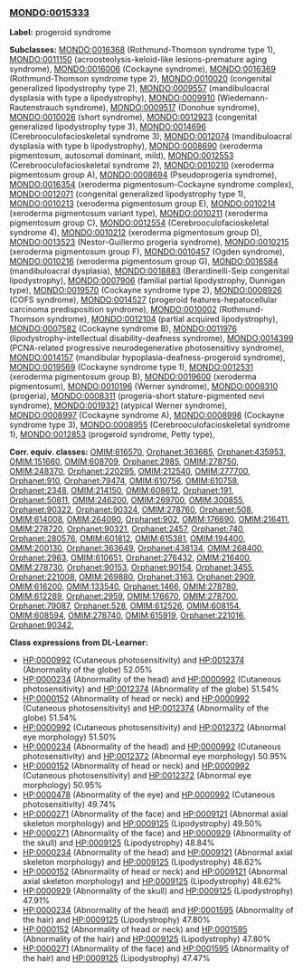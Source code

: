 
### [MONDO:0015333](http://purl.obolibrary.org/obo/MONDO_0015333)
**Label:** progeroid syndrome

**Subclasses:** [MONDO:0016368](http://purl.obolibrary.org/obo/MONDO_0016368) (Rothmund-Thomson syndrome type 1), [MONDO:0011150](http://purl.obolibrary.org/obo/MONDO_0011150) (acroosteolysis-keloid-like lesions-premature aging syndrome), [MONDO:0016006](http://purl.obolibrary.org/obo/MONDO_0016006) (Cockayne syndrome), [MONDO:0016369](http://purl.obolibrary.org/obo/MONDO_0016369) (Rothmund-Thomson syndrome type 2), [MONDO:0010020](http://purl.obolibrary.org/obo/MONDO_0010020) (congenital generalized lipodystrophy type 2), [MONDO:0009557](http://purl.obolibrary.org/obo/MONDO_0009557) (mandibuloacral dysplasia with type a lipodystrophy), [MONDO:0009910](http://purl.obolibrary.org/obo/MONDO_0009910) (Wiedemann-Rautenstrauch syndrome), [MONDO:0009517](http://purl.obolibrary.org/obo/MONDO_0009517) (Donohue syndrome), [MONDO:0010026](http://purl.obolibrary.org/obo/MONDO_0010026) (short syndrome), [MONDO:0012923](http://purl.obolibrary.org/obo/MONDO_0012923) (congenital generalized lipodystrophy type 3), [MONDO:0014696](http://purl.obolibrary.org/obo/MONDO_0014696) (Cerebrooculofacioskeletal syndrome 3), [MONDO:0012074](http://purl.obolibrary.org/obo/MONDO_0012074) (mandibuloacral dysplasia with type b lipodystrophy), [MONDO:0008690](http://purl.obolibrary.org/obo/MONDO_0008690) (xeroderma pigmentosum, autosomal dominant, mild), [MONDO:0012553](http://purl.obolibrary.org/obo/MONDO_0012553) (Cerebrooculofacioskeletal syndrome 2), [MONDO:0010210](http://purl.obolibrary.org/obo/MONDO_0010210) (xeroderma pigmentosum group A), [MONDO:0008694](http://purl.obolibrary.org/obo/MONDO_0008694) (Pseudoprogeria syndrome), [MONDO:0016354](http://purl.obolibrary.org/obo/MONDO_0016354) (xeroderma pigmentosum-Cockayne syndrome complex), [MONDO:0012071](http://purl.obolibrary.org/obo/MONDO_0012071) (congenital generalized lipodystrophy type 1), [MONDO:0010213](http://purl.obolibrary.org/obo/MONDO_0010213) (xeroderma pigmentosum group E), [MONDO:0010214](http://purl.obolibrary.org/obo/MONDO_0010214) (xeroderma pigmentosum variant type), [MONDO:0010211](http://purl.obolibrary.org/obo/MONDO_0010211) (xeroderma pigmentosum group C), [MONDO:0012554](http://purl.obolibrary.org/obo/MONDO_0012554) (Cerebrooculofacioskeletal syndrome 4), [MONDO:0010212](http://purl.obolibrary.org/obo/MONDO_0010212) (xeroderma pigmentosum group D), [MONDO:0013523](http://purl.obolibrary.org/obo/MONDO_0013523) (Nestor-Guillermo progeria syndrome), [MONDO:0010215](http://purl.obolibrary.org/obo/MONDO_0010215) (xeroderma pigmentosum group F), [MONDO:0010457](http://purl.obolibrary.org/obo/MONDO_0010457) (Ogden syndrome), [MONDO:0010216](http://purl.obolibrary.org/obo/MONDO_0010216) (xeroderma pigmentosum group G), [MONDO:0016584](http://purl.obolibrary.org/obo/MONDO_0016584) (mandibuloacral dysplasia), [MONDO:0018883](http://purl.obolibrary.org/obo/MONDO_0018883) (Berardinelli-Seip congenital lipodystrophy), [MONDO:0007906](http://purl.obolibrary.org/obo/MONDO_0007906) (familial partial lipodystrophy, Dunnigan type), [MONDO:0019570](http://purl.obolibrary.org/obo/MONDO_0019570) (Cockayne syndrome type 2), [MONDO:0008926](http://purl.obolibrary.org/obo/MONDO_0008926) (COFS syndrome), [MONDO:0014527](http://purl.obolibrary.org/obo/MONDO_0014527) (progeroid features-hepatocellular carcinoma predisposition syndrome), [MONDO:0010002](http://purl.obolibrary.org/obo/MONDO_0010002) (Rothmund-Thomson syndrome), [MONDO:0012104](http://purl.obolibrary.org/obo/MONDO_0012104) (partial acquired lipodystrophy), [MONDO:0007582](http://purl.obolibrary.org/obo/MONDO_0007582) (Cockayne syndrome B), [MONDO:0011976](http://purl.obolibrary.org/obo/MONDO_0011976) (lipodystrophy-intellectual disability-deafness syndrome), [MONDO:0014399](http://purl.obolibrary.org/obo/MONDO_0014399) (PCNA-related progressive neurodegenerative photosensitivy syndrome), [MONDO:0014157](http://purl.obolibrary.org/obo/MONDO_0014157) (mandibular hypoplasia-deafness-progeroid syndrome), [MONDO:0019569](http://purl.obolibrary.org/obo/MONDO_0019569) (Cockayne syndrome type 1), [MONDO:0012531](http://purl.obolibrary.org/obo/MONDO_0012531) (xeroderma pigmentosum group B), [MONDO:0019600](http://purl.obolibrary.org/obo/MONDO_0019600) (xeroderma pigmentosum), [MONDO:0010196](http://purl.obolibrary.org/obo/MONDO_0010196) (Werner syndrome), [MONDO:0008310](http://purl.obolibrary.org/obo/MONDO_0008310) (progeria), [MONDO:0008311](http://purl.obolibrary.org/obo/MONDO_0008311) (progeria-short stature-pigmented nevi syndrome), [MONDO:0019321](http://purl.obolibrary.org/obo/MONDO_0019321) (atypical Werner syndrome), [MONDO:0008997](http://purl.obolibrary.org/obo/MONDO_0008997) (Cockayne syndrome A), [MONDO:0008998](http://purl.obolibrary.org/obo/MONDO_0008998) (Cockayne syndrome type 3), [MONDO:0008955](http://purl.obolibrary.org/obo/MONDO_0008955) (Cerebrooculofacioskeletal syndrome 1), [MONDO:0012853](http://purl.obolibrary.org/obo/MONDO_0012853) (progeroid syndrome, Petty type), 

**Corr. equiv. classes:** [OMIM:616570](http://purl.obolibrary.org/obo/OMIM_616570), [Orphanet:363665](http://www.orpha.net/ORDO/Orphanet_363665), [Orphanet:435953](http://www.orpha.net/ORDO/Orphanet_435953), [OMIM:151660](http://purl.obolibrary.org/obo/OMIM_151660), [OMIM:608709](http://purl.obolibrary.org/obo/OMIM_608709), [Orphanet:2985](http://www.orpha.net/ORDO/Orphanet_2985), [OMIM:278750](http://purl.obolibrary.org/obo/OMIM_278750), [OMIM:248370](http://purl.obolibrary.org/obo/OMIM_248370), [Orphanet:220295](http://www.orpha.net/ORDO/Orphanet_220295), [OMIM:212540](http://purl.obolibrary.org/obo/OMIM_212540), [OMIM:277700](http://purl.obolibrary.org/obo/OMIM_277700), [Orphanet:910](http://www.orpha.net/ORDO/Orphanet_910), [Orphanet:79474](http://www.orpha.net/ORDO/Orphanet_79474), [OMIM:610756](http://purl.obolibrary.org/obo/OMIM_610756), [OMIM:610758](http://purl.obolibrary.org/obo/OMIM_610758), [Orphanet:2348](http://www.orpha.net/ORDO/Orphanet_2348), [OMIM:214150](http://purl.obolibrary.org/obo/OMIM_214150), [OMIM:608612](http://purl.obolibrary.org/obo/OMIM_608612), [Orphanet:191](http://www.orpha.net/ORDO/Orphanet_191), [Orphanet:50811](http://www.orpha.net/ORDO/Orphanet_50811), [OMIM:246200](http://purl.obolibrary.org/obo/OMIM_246200), [OMIM:269700](http://purl.obolibrary.org/obo/OMIM_269700), [OMIM:300855](http://purl.obolibrary.org/obo/OMIM_300855), [Orphanet:90322](http://www.orpha.net/ORDO/Orphanet_90322), [Orphanet:90324](http://www.orpha.net/ORDO/Orphanet_90324), [OMIM:278760](http://purl.obolibrary.org/obo/OMIM_278760), [Orphanet:508](http://www.orpha.net/ORDO/Orphanet_508), [OMIM:614008](http://purl.obolibrary.org/obo/OMIM_614008), [OMIM:264090](http://purl.obolibrary.org/obo/OMIM_264090), [Orphanet:902](http://www.orpha.net/ORDO/Orphanet_902), [OMIM:176690](http://purl.obolibrary.org/obo/OMIM_176690), [OMIM:216411](http://purl.obolibrary.org/obo/OMIM_216411), [OMIM:278720](http://purl.obolibrary.org/obo/OMIM_278720), [Orphanet:90321](http://www.orpha.net/ORDO/Orphanet_90321), [Orphanet:2457](http://www.orpha.net/ORDO/Orphanet_2457), [Orphanet:740](http://www.orpha.net/ORDO/Orphanet_740), [Orphanet:280576](http://www.orpha.net/ORDO/Orphanet_280576), [OMIM:601812](http://purl.obolibrary.org/obo/OMIM_601812), [OMIM:615381](http://purl.obolibrary.org/obo/OMIM_615381), [OMIM:194400](http://purl.obolibrary.org/obo/OMIM_194400), [OMIM:200130](http://purl.obolibrary.org/obo/OMIM_200130), [Orphanet:363649](http://www.orpha.net/ORDO/Orphanet_363649), [Orphanet:438134](http://www.orpha.net/ORDO/Orphanet_438134), [OMIM:268400](http://purl.obolibrary.org/obo/OMIM_268400), [Orphanet:2963](http://www.orpha.net/ORDO/Orphanet_2963), [OMIM:610651](http://purl.obolibrary.org/obo/OMIM_610651), [Orphanet:276432](http://www.orpha.net/ORDO/Orphanet_276432), [OMIM:216400](http://purl.obolibrary.org/obo/OMIM_216400), [OMIM:278730](http://purl.obolibrary.org/obo/OMIM_278730), [Orphanet:90153](http://www.orpha.net/ORDO/Orphanet_90153), [Orphanet:90154](http://www.orpha.net/ORDO/Orphanet_90154), [Orphanet:3455](http://www.orpha.net/ORDO/Orphanet_3455), [Orphanet:221008](http://www.orpha.net/ORDO/Orphanet_221008), [OMIM:269880](http://purl.obolibrary.org/obo/OMIM_269880), [Orphanet:3163](http://www.orpha.net/ORDO/Orphanet_3163), [Orphanet:2909](http://www.orpha.net/ORDO/Orphanet_2909), [OMIM:616200](http://purl.obolibrary.org/obo/OMIM_616200), [OMIM:133540](http://purl.obolibrary.org/obo/OMIM_133540), [Orphanet:1466](http://www.orpha.net/ORDO/Orphanet_1466), [OMIM:278780](http://purl.obolibrary.org/obo/OMIM_278780), [OMIM:612289](http://purl.obolibrary.org/obo/OMIM_612289), [Orphanet:2959](http://www.orpha.net/ORDO/Orphanet_2959), [OMIM:176670](http://purl.obolibrary.org/obo/OMIM_176670), [OMIM:278700](http://purl.obolibrary.org/obo/OMIM_278700), [Orphanet:79087](http://www.orpha.net/ORDO/Orphanet_79087), [Orphanet:528](http://www.orpha.net/ORDO/Orphanet_528), [OMIM:612526](http://purl.obolibrary.org/obo/OMIM_612526), [OMIM:608154](http://purl.obolibrary.org/obo/OMIM_608154), [OMIM:608594](http://purl.obolibrary.org/obo/OMIM_608594), [OMIM:278740](http://purl.obolibrary.org/obo/OMIM_278740), [OMIM:615919](http://purl.obolibrary.org/obo/OMIM_615919), [Orphanet:221016](http://www.orpha.net/ORDO/Orphanet_221016), [Orphanet:90342](http://www.orpha.net/ORDO/Orphanet_90342), 

**Class expressions from DL-Learner:**

- [HP:0000992](http://purl.obolibrary.org/obo/HP_0000992) (Cutaneous photosensitivity) and [HP:0012374](http://purl.obolibrary.org/obo/HP_0012374) (Abnormality of the globe) 52.05%
- [HP:0000234](http://purl.obolibrary.org/obo/HP_0000234) (Abnormality of the head) and [HP:0000992](http://purl.obolibrary.org/obo/HP_0000992) (Cutaneous photosensitivity) and [HP:0012374](http://purl.obolibrary.org/obo/HP_0012374) (Abnormality of the globe) 51.54%
- [HP:0000152](http://purl.obolibrary.org/obo/HP_0000152) (Abnormality of head or neck) and [HP:0000992](http://purl.obolibrary.org/obo/HP_0000992) (Cutaneous photosensitivity) and [HP:0012374](http://purl.obolibrary.org/obo/HP_0012374) (Abnormality of the globe) 51.54%
- [HP:0000992](http://purl.obolibrary.org/obo/HP_0000992) (Cutaneous photosensitivity) and [HP:0012372](http://purl.obolibrary.org/obo/HP_0012372) (Abnormal eye morphology) 51.50%
- [HP:0000234](http://purl.obolibrary.org/obo/HP_0000234) (Abnormality of the head) and [HP:0000992](http://purl.obolibrary.org/obo/HP_0000992) (Cutaneous photosensitivity) and [HP:0012372](http://purl.obolibrary.org/obo/HP_0012372) (Abnormal eye morphology) 50.95%
- [HP:0000152](http://purl.obolibrary.org/obo/HP_0000152) (Abnormality of head or neck) and [HP:0000992](http://purl.obolibrary.org/obo/HP_0000992) (Cutaneous photosensitivity) and [HP:0012372](http://purl.obolibrary.org/obo/HP_0012372) (Abnormal eye morphology) 50.95%
- [HP:0000478](http://purl.obolibrary.org/obo/HP_0000478) (Abnormality of the eye) and [HP:0000992](http://purl.obolibrary.org/obo/HP_0000992) (Cutaneous photosensitivity) 49.74%
- [HP:0000271](http://purl.obolibrary.org/obo/HP_0000271) (Abnormality of the face) and [HP:0009121](http://purl.obolibrary.org/obo/HP_0009121) (Abnormal axial skeleton morphology) and [HP:0009125](http://purl.obolibrary.org/obo/HP_0009125) (Lipodystrophy) 49.50%
- [HP:0000271](http://purl.obolibrary.org/obo/HP_0000271) (Abnormality of the face) and [HP:0000929](http://purl.obolibrary.org/obo/HP_0000929) (Abnormality of the skull) and [HP:0009125](http://purl.obolibrary.org/obo/HP_0009125) (Lipodystrophy) 48.84%
- [HP:0000234](http://purl.obolibrary.org/obo/HP_0000234) (Abnormality of the head) and [HP:0009121](http://purl.obolibrary.org/obo/HP_0009121) (Abnormal axial skeleton morphology) and [HP:0009125](http://purl.obolibrary.org/obo/HP_0009125) (Lipodystrophy) 48.62%
- [HP:0000152](http://purl.obolibrary.org/obo/HP_0000152) (Abnormality of head or neck) and [HP:0009121](http://purl.obolibrary.org/obo/HP_0009121) (Abnormal axial skeleton morphology) and [HP:0009125](http://purl.obolibrary.org/obo/HP_0009125) (Lipodystrophy) 48.62%
- [HP:0000929](http://purl.obolibrary.org/obo/HP_0000929) (Abnormality of the skull) and [HP:0009125](http://purl.obolibrary.org/obo/HP_0009125) (Lipodystrophy) 47.91%
- [HP:0000234](http://purl.obolibrary.org/obo/HP_0000234) (Abnormality of the head) and [HP:0001595](http://purl.obolibrary.org/obo/HP_0001595) (Abnormality of the hair) and [HP:0009125](http://purl.obolibrary.org/obo/HP_0009125) (Lipodystrophy) 47.80%
- [HP:0000152](http://purl.obolibrary.org/obo/HP_0000152) (Abnormality of head or neck) and [HP:0001595](http://purl.obolibrary.org/obo/HP_0001595) (Abnormality of the hair) and [HP:0009125](http://purl.obolibrary.org/obo/HP_0009125) (Lipodystrophy) 47.80%
- [HP:0000271](http://purl.obolibrary.org/obo/HP_0000271) (Abnormality of the face) and [HP:0001595](http://purl.obolibrary.org/obo/HP_0001595) (Abnormality of the hair) and [HP:0009125](http://purl.obolibrary.org/obo/HP_0009125) (Lipodystrophy) 47.47%


